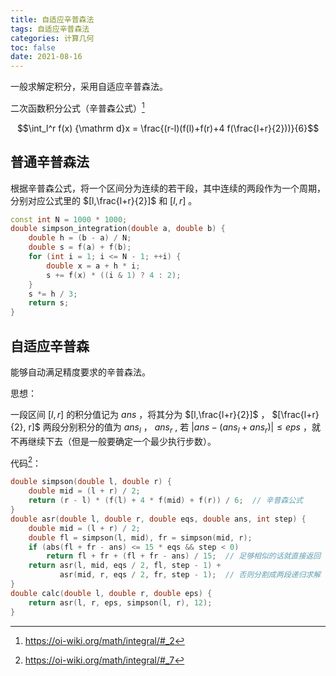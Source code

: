 ```yaml
---
title: 自适应辛普森法
tags: 自适应辛普森法
categories: 计算几何
toc: false
date: 2021-08-16
---
```


一般求解定积分，采用自适应辛普森法。

二次函数积分公式（辛普森公式）[^simpson]

$$\int_l^r f(x) {\mathrm d}x = \frac{(r-l)(f(l)+f(r)+4 f(\frac{l+r}{2}))}{6}$$

## 普通辛普森法
根据辛普森公式，将一个区间分为连续的若干段，其中连续的两段作为一个周期，分别对应公式里的 $[l,\frac{l+r}{2}]$ 和 $[l,r]$ 。

```cpp
const int N = 1000 * 1000;
double simpson_integration(double a, double b) {
    double h = (b - a) / N;
    double s = f(a) + f(b);
    for (int i = 1; i <= N - 1; ++i) {
        double x = a + h * i;
        s += f(x) * ((i & 1) ? 4 : 2);
    }
    s *= h / 3;
    return s;
}
```

## 自适应辛普森
能够自动满足精度要求的辛普森法。

思想：

一段区间 $[l,r]$ 的积分值记为 $ans$ ，将其分为 $[l,\frac{l+r}{2}]$ ， $[\frac{l+r}{2}, r]$ 两段分别积分的值为 $ans_l$ ， $ans_r$ , 若 $\lvert ans - \left(ans_l+ans_r\right)\rvert \le eps$ ，就不再继续下去（但是一般要确定一个最少执行步数）。

代码[^code]：

```cpp
double simpson(double l, double r) {
    double mid = (l + r) / 2;
    return (r - l) * (f(l) + 4 * f(mid) + f(r)) / 6;  // 辛普森公式
}
double asr(double l, double r, double eqs, double ans, int step) {
    double mid = (l + r) / 2;
    double fl = simpson(l, mid), fr = simpson(mid, r);
    if (abs(fl + fr - ans) <= 15 * eqs && step < 0)
        return fl + fr + (fl + fr - ans) / 15;  // 足够相似的话就直接返回
    return asr(l, mid, eqs / 2, fl, step - 1) +
           asr(mid, r, eqs / 2, fr, step - 1);  // 否则分割成两段递归求解
}
double calc(double l, double r, double eps) {
    return asr(l, r, eps, simpson(l, r), 12);
}
```


[^simpson]: <https://oi-wiki.org/math/integral/#_2>
[^code]: <https://oi-wiki.org/math/integral/#_7>
